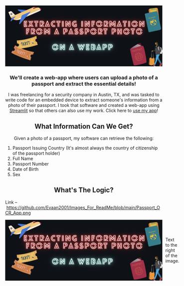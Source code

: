 <p  align="center">
<img  src="https://github.com/Evaan2001/Images_For_ReadMe/blob/main/Passport_OCR_App.png"
width = "900"/>

</p>
<h3 align="center">
We'll create a web-app where users can upload a photo of a passport and extract the essential details! 
</h3>

<div align="center">

I was freelancing for a security company in Austin, TX, and was tasked to write code for an embedded device to extract someone's information from a photo of their passport. I took that software and created a web-app using [Streamlit](https://streamlit.io) so that others can also use my work. Click here to [use my app](https://revisedocr.streamlit.app/)!
</div>

<h2 align="center"> 
What Information Can We Get?
</h2>
 
<p  align="center">
Given a photo of a passport, my software can retrieve the following:
</p>

1. Passport Issuing Country (It's almost always the country of citizenship of the passport holder)
2. Full Name
3. Passport Number
4. Date of Birth
5. Sex

<h2 align="center"> 
What's The Logic?
</h2>

Link – https://github.com/Evaan2001/Images_For_ReadMe/blob/main/Passport_OCR_App.png

<div class="image-with-text">
    <img src="https://github.com/Evaan2001/Images_For_ReadMe/blob/main/Passport_OCR_App.png" alt="Image" class="image">
    <div class="text">Text to the right of the image.</div>
</div>

<style>
    .image-with-text {
        display: flex;
        align-items: center;
    }
    .text {
        margin-left: 10px; /* Adjust margin as needed */
    }
</style>
